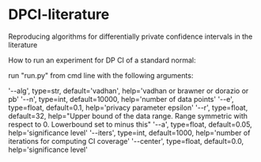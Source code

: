 # DPCI-literature
Reproducing algorithms for differentially private confidence intervals in the literature

How to run an experiment for DP CI of a standard normal:

run "run.py" from cmd line with the following arguments:

'--alg', type=str, default='vadhan', help='vadhan or brawner or dorazio or pb'
'--n', type=int, default=10000, help='number of data points'
'--e', type=float, default=0.1, help='privacy parameter epsilon'
'--r', type=float, default=32, help="Upper bound of the data range. Range symmetric with respect to 0. Lowerbound set to minus this"
'--a', type=float, default=0.05, help='significance level'
'--iters', type=int, default=1000, help='number of iterations for computing CI coverage'
'--center', type=float, default=0.0, help='significance level'
